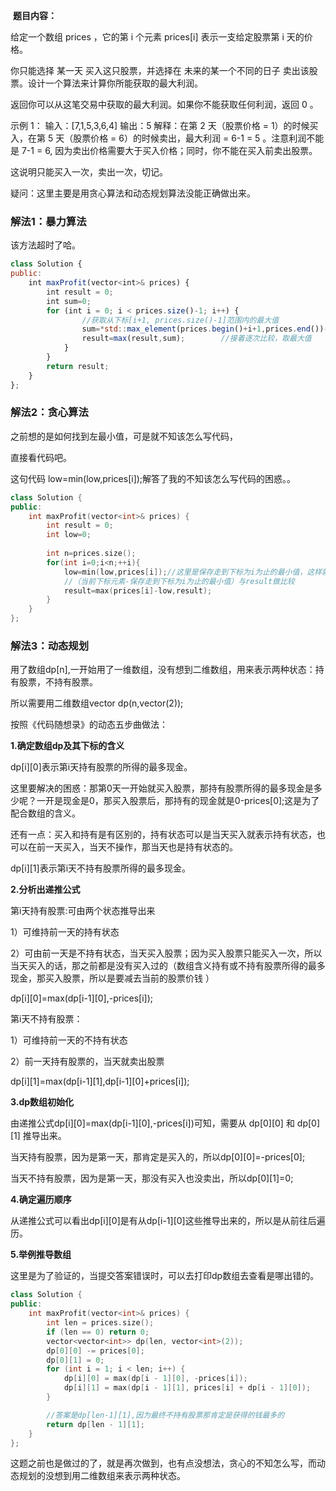 ​
**题目内容：** 

给定一个数组 prices ，它的第 i 个元素 prices[i] 表示一支给定股票第 i 天的价格。

你只能选择 某一天 买入这只股票，并选择在 未来的某一个不同的日子 卖出该股票。设计一个算法来计算你所能获取的最大利润。

返回你可以从这笔交易中获取的最大利润。如果你不能获取任何利润，返回 0 。

示例 1：
输入：[7,1,5,3,6,4]
输出：5
解释：在第 2 天（股票价格 = 1）的时候买入，在第 5 天（股票价格 = 6）的时候卖出，最大利润 = 6-1 = 5 。注意利润不能是 7-1 = 6, 因为卖出价格需要大于买入价格；同时，你不能在买入前卖出股票。

这说明只能买入一次，卖出一次，切记。

疑问：这里主要是用贪心算法和动态规划算法没能正确做出来。

### 解法1：暴力算法

该方法超时了哈。

``` javascript
class Solution {
public:
    int maxProfit(vector<int>& prices) {
        int result = 0;
        int sum=0;
        for (int i = 0; i < prices.size()-1; i++) {
                //获取从下标[i+1, prices.size()-1]范围内的最大值
                sum=*std::max_element(prices.begin()+i+1,prices.end())-prices[i];
                result=max(result,sum);        //接着逐次比较，取最大值
            }
        }
        return result;
    }
};
```

### 解法2：贪心算法

之前想的是如何找到左最小值，可是就不知该怎么写代码，

直接看代码吧。

这句代码 low=min(low,prices[i]);解答了我的不知该怎么写代码的困惑。。

``` c++
class Solution {
public:
    int maxProfit(vector<int>& prices) {
        int result = 0;
        int low=0;
        
        int n=prices.size();
        for(int i=0;i<n;++i){
            low=min(low,prices[i]);//这里是保存走到下标为i为止的最小值，这样就可以是找到左侧最小值
            //（当前下标元素-保存走到下标为i为止的最小值）与result做比较
            result=max(prices[i]-low,result);
        }
    }
};
```

### 解法3：动态规划

用了数组dp[n],一开始用了一维数组，没有想到二维数组，用来表示两种状态：持有股票，不持有股票。

所以需要用二维数组vector<int> dp(n,vector<int>(2));

按照《代码随想录》的动态五步曲做法：

**1.确定数组dp及其下标的含义**

dp[i][0]表示第i天持有股票的所得的最多现金。

这里要解决的困惑：那第0天一开始就买入股票，那持有股票所得的最多现金是多少呢？一开是现金是0，那买入股票后，那持有的现金就是0-prices[0];这是为了配合数组的含义。

还有一点：买入和持有是有区别的，持有状态可以是当天买入就表示持有状态，也可以在前一天买入，当天不操作，那当天也是持有状态的。

dp[i][1]表示第i天不持有股票所得的最多现金。

**2.分析出递推公式**

第i天持有股票:可由两个状态推导出来

1）可维持前一天的持有状态

2）可由前一天是不持有状态，当天买入股票；因为买入股票只能买入一次，所以当天买入的话，那之前都是没有买入过的（数组含义持有或不持有股票所得的最多现金，那买入股票，所以是要减去当前的股票价钱 ）

dp[i][0]=max(dp[i-1][0],-prices[i]);

第i天不持有股票：

1）可维持前一天的不持有状态

2）前一天持有股票的，当天就卖出股票

dp[i][1]=max(dp[i-1][1],dp[i-1][0]+prices[i]);

**3.dp数组初始化**

由递推公式dp[i][0]=max(dp[i-1][0],-prices[i])可知，需要从 dp[0][0] 和 dp[0][1] 推导出来。

当天持有股票，因为是第一天，那肯定是买入的，所以dp[0][0]=-prices[0];

当天不持有股票，因为是第一天，那没有买入也没卖出，所以dp[0][1]=0;

**4.确定遍历顺序**

从递推公式可以看出dp[i][0]是有从dp[i-1][0]这些推导出来的，所以是从前往后遍历。

**5.举例推导数组**

这里是为了验证的，当提交答案错误时，可以去打印dp数组去查看是哪出错的。

``` c++
class Solution {
public:
    int maxProfit(vector<int>& prices) {
        int len = prices.size();
        if (len == 0) return 0;
        vector<vector<int>> dp(len, vector<int>(2));
        dp[0][0] -= prices[0];
        dp[0][1] = 0;
        for (int i = 1; i < len; i++) {
            dp[i][0] = max(dp[i - 1][0], -prices[i]);
            dp[i][1] = max(dp[i - 1][1], prices[i] + dp[i - 1][0]);
        }

        //答案是dp[len-1][1],因为最终不持有股票那肯定是获得的钱最多的
        return dp[len - 1][1];
    }
};
```

这题之前也是做过的了，就是再次做到，也有点没想法，贪心的不知怎么写，而动态规划的没想到用二维数组来表示两种状态。

​